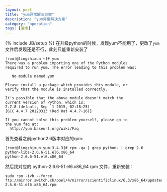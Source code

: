 ```yaml
---
layout: post
title: "yum异常解决方案"
description: "yum异常解决方案"
category: "operation"
tags: [运维]
---
```

{% include JB/setup %}
在升级python的时候，发现yum不能用了，更改了`yum`文件后发现还是不行，此刻只能重新安装了

    [root@lingzhixun ~]# yum
    There was a problem importing one of the Python modules
    required to run yum. The error leading to this problem was:

       No module named yum

    Please install a package which provides this module, or
    verify that the module is installed correctly.

    It's possible that the above module doesn't match the
    current version of Python, which is:
    2.7.8 (default, Sep  1 2015, 02:18:25)
    [GCC 4.4.7 20120313 (Red Hat 4.4.7-16)]

    If you cannot solve this problem yourself, please go to
    the yum faq at:
      http://yum.baseurl.org/wiki/Faq


首先查看之前python2.6版本对应的rpm:

    [root@lingzhixun yum-3.4.3]# rpm -qa | grep python- | grep 2.6
    python-libs-2.6.6-51.el6.x86_64
    python-2.6.6-51.el6.x86_64

然后找对应的 python-2.6.6-51.el6.x86_64.rpm 文件，重新安装：

    sudo rpm -ivh --force ftp://mirror.switch.ch/pool/4/mirror/scientificlinux/6.3/x86_64/updates/security/python-2.6.6-51.el6.x86_64.rpm

